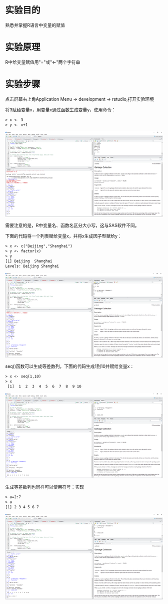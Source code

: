 # 实验目的

熟悉并掌握R语言中变量的赋值

# 实验原理

R中给变量赋值用"="或"&lt;-"两个字符串

# 实验步骤

点击屏幕右上角Application Menu -&gt; development -&gt; rstudio,打开实验环境

将3赋给变量x，用变量x通过函数生成变量y，使用命令：

```
> x <- 3
> y <- x+1
```

![](/images/1-1-5-1.png)

需要注意的是，R中变量名、函数名区分大小写，这与SAS软件不同。

下面的代码将一个列表赋给变量x，并将x生成因子型赋给y：

```
> x <- c("Beijing","Shanghai")
> y <- factor(x)
> y
[1] Beijing  Shanghai
Levels: Beijing Shanghai
```

![](/images/1-1-5-2.png)

seq\(\)函数可以生成等差数列，下面的代码生成1到10并赋给变量x：

```
> x <- seq(1,10)
> x
 [1]  1  2  3  4  5  6  7  8  9 10
```

![](/images/1-1-5-3.png)

生成等差数列也同样可以使用符号：实现

```
> a=2:7
> a
[1] 2 3 4 5 6 7
```

![](/images/1-1-5-4.png)
